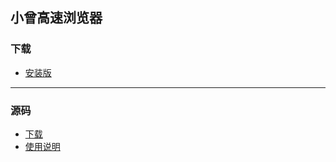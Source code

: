 ﻿## 小曾高速浏览器

### 下载 
        
  + [安装版](https://github.com/zzh-blog/Browser-code/raw/master/%E5%B0%8F%E6%9B%BE%E9%AB%98%E9%80%9F%E6%B5%8F%E8%A7%88%E5%99%A8.part01.exe)
-----------
### 源码
  + [下载](https://github.com/zzh-blog/Browser-code/raw/master/dabao.md)
  + [使用说明]()